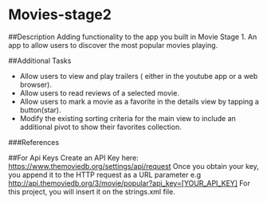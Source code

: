 # Movies-stage2
##Description
Adding functionality to the app you built in Movie Stage 1.
An app to allow users to discover the most popular movies playing.

##Additional Tasks

* Allow users to view and play trailers ( either in the youtube app or a web browser).
* Allow users to read reviews of a selected movie.
* Allow users to mark a movie as a favorite in the details view by tapping a button(star).
* Modify the existing sorting criteria for the main view to include an additional pivot to show their favorites collection.

###References

##For Api Keys
Create an API Key here: https://www.themoviedb.org/settings/api/request Once you obtain your key, you append it to the HTTP request as a URL parameter e.g http://api.themoviedb.org/3/movie/popular?api_key=[YOUR_API_KEY] For this project, you will insert it on the strings.xml file.
